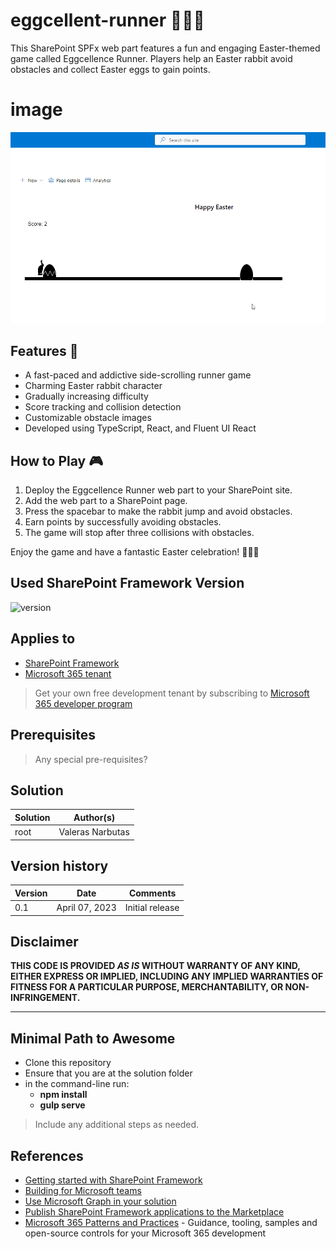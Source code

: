# eggcellent-runner 🐰🥚🏃

This SharePoint SPFx web part features a fun and engaging Easter-themed game called Eggcellence Runner. Players help an Easter rabbit avoid obstacles and collect Easter eggs to gain points.

# image
![Eggcellence Runner](EggcellentRunner.gif)


## Features 🌟

- A fast-paced and addictive side-scrolling runner game
- Charming Easter rabbit character
- Gradually increasing difficulty
- Score tracking and collision detection
- Customizable obstacle images
- Developed using TypeScript, React, and Fluent UI React

## How to Play 🎮

1. Deploy the Eggcellence Runner web part to your SharePoint site.
2. Add the web part to a SharePoint page.
3. Press the spacebar to make the rabbit jump and avoid obstacles.
4. Earn points by successfully avoiding obstacles.
5. The game will stop after three collisions with obstacles.

Enjoy the game and have a fantastic Easter celebration! 🐰🥚🌷


## Used SharePoint Framework Version

![version](https://img.shields.io/badge/version-1.17.0--rc.1-yellow.svg)

## Applies to

- [SharePoint Framework](https://aka.ms/spfx)
- [Microsoft 365 tenant](https://docs.microsoft.com/en-us/sharepoint/dev/spfx/set-up-your-developer-tenant)

> Get your own free development tenant by subscribing to [Microsoft 365 developer program](http://aka.ms/o365devprogram)

## Prerequisites

> Any special pre-requisites?

## Solution

| Solution    | Author(s)                                               |
| ----------- | ------------------------------------------------------- |
| root | Valeras Narbutas |

## Version history

| Version | Date             | Comments        |
| ------- | ---------------- | --------------- |
| 0.1    | April 07, 2023   | Initial release |


## Disclaimer

**THIS CODE IS PROVIDED _AS IS_ WITHOUT WARRANTY OF ANY KIND, EITHER EXPRESS OR IMPLIED, INCLUDING ANY IMPLIED WARRANTIES OF FITNESS FOR A PARTICULAR PURPOSE, MERCHANTABILITY, OR NON-INFRINGEMENT.**

---

## Minimal Path to Awesome

- Clone this repository
- Ensure that you are at the solution folder
- in the command-line run:
  - **npm install**
  - **gulp serve**

> Include any additional steps as needed.


## References

- [Getting started with SharePoint Framework](https://docs.microsoft.com/en-us/sharepoint/dev/spfx/set-up-your-developer-tenant)
- [Building for Microsoft teams](https://docs.microsoft.com/en-us/sharepoint/dev/spfx/build-for-teams-overview)
- [Use Microsoft Graph in your solution](https://docs.microsoft.com/en-us/sharepoint/dev/spfx/web-parts/get-started/using-microsoft-graph-apis)
- [Publish SharePoint Framework applications to the Marketplace](https://docs.microsoft.com/en-us/sharepoint/dev/spfx/publish-to-marketplace-overview)
- [Microsoft 365 Patterns and Practices](https://aka.ms/m365pnp) - Guidance, tooling, samples and open-source controls for your Microsoft 365 development
